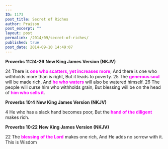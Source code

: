 ```yaml
---
---
ID: 1173
post_title: Secret of Riches
author: Praison
post_excerpt: ""
layout: post
permalink: /2014/09/secret-of-riches/
published: true
post_date: 2014-09-10 14:49:07
---
```

<strong>Proverbs 11:24-26</strong>
<strong>New King James Version (NKJV)</strong>

24 There is <span style="color: #ff00ff;"><strong>one who scatters, yet increases more</strong></span>;
And there is one who withholds more than is right,
But it leads to poverty.
25 The <span style="color: #ff00ff;"><strong>generous soul</strong></span> will be made rich,
And <span style="color: #ff00ff;"><strong>he who waters</strong></span> will also be watered himself.
26 The people will curse him who withholds grain,
But blessing will be on the head of <span style="color: #ff00ff;"><strong>him who sells it</strong></span>.

<strong>Proverbs 10:4</strong>
<strong> New King James Version (NKJV)</strong>

4 He who has a slack hand becomes poor,
But the<span style="color: #ff00ff;"><strong> hand of the diligent</strong></span> makes rich.

<strong>Proverbs 10:22</strong>
<strong> New King James Version (NKJV)</strong>

22 The <span style="color: #ff00ff;"><strong>blessing of the Lord</strong></span> makes one rich,
And He adds no sorrow with it.
This is Wisdom

&nbsp;